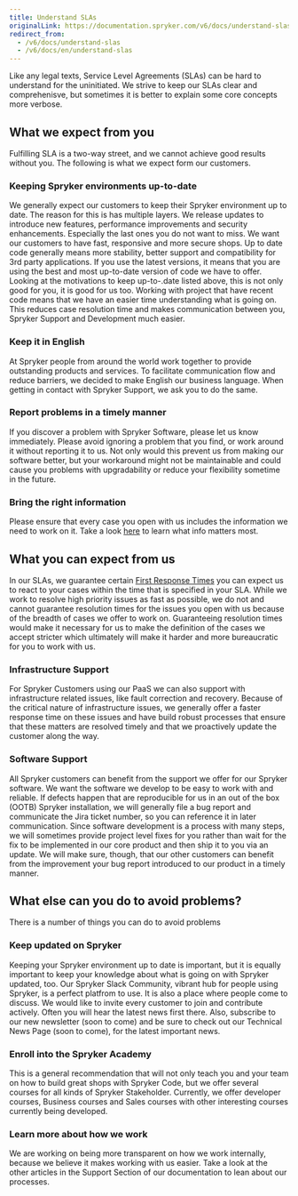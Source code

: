 ```yaml
---
title: Understand SLAs
originalLink: https://documentation.spryker.com/v6/docs/understand-slas
redirect_from:
  - /v6/docs/understand-slas
  - /v6/docs/en/understand-slas
---
```


Like any legal texts, Service Level Agreements (SLAs) can be hard to understand for the uninitiated. We strive to keep our SLAs clear and comprehenisve, but sometimes it is  better to explain some core concepts more verbose.

## What we expect from you
Fulfilling SLA is a two-way street, and we cannot achieve good results without you. The following is what we expect form our customers.

### Keeping Spryker environments up-to-date
We generally expect our customers to keep their Spryker environment up to date. The reason for this is has multiple layers.
We release updates to introduce new features, performance improvements and security enhancements. Especially the last ones you do not want to miss. We want our customers to have fast, responsive and more secure shops. 
Up to date code generally means more stability, better support and compatibility for 3rd party applications. If you use the latest versions, it means that you are using the best and most up-to-date version of code we have to offer. Looking at the motivations to keep up-to-.date listed above, this is not only good for you, it is good for us too. Working with project that have recent code means that we have an easier time understanding what is going on. This reduces case resolution time and makes communication between you, Spryker Support and Development much easier.

### Keep it in English
At Spryker people from around the world work together to provide outstanding products and services. To facilitate communication flow and reduce barriers, we decided to make English our business language. When getting in contact with Spryker Support, we ask you to do the same.

### Report problems in a timely manner
If you discover a problem with Spryker Software, please let us know immediately. Please avoid ignoring a problem that you find, or work around it without reporting it to us. Not only would this prevent us from making our software better, but your workaround might not be maintainable and could cause you problems with upgradability or reduce your flexibility sometime in the future.

### Bring the right information
Please ensure that every case you open with us includes the information we need to work on it. Take a look [here](/docs/scos/dev/intro-to-spryker/202009.0/support/how-to-get-the-most-out-of-spryker-support.html) to learn what info matters most.

## What you can expect from us
In our SLAs, we guarantee certain [First Response Times](https://documentation.spryker.com/docs/how-spryker-support-works-1#first-response-time)
you can expect us to react to your cases within the time that is specified in your SLA. While we work to resolve high priority issues as fast as possible, we do not and cannot guarantee resolution times for the issues you open with us because of the breadth of cases we offer to work on. Guaranteeing resolution times would make it necessary for us to make the definition of the cases we accept stricter which ultimately will make it harder and more bureaucratic for you to work with us. 

### Infrastructure Support
For Spryker Customers using our PaaS we can also support with infrastructure related issues, like fault correction and recovery. Because of the critical nature of infrastructure issues, we generally offer a faster response time on these issues and have build robust processes that ensure that these matters are resolved timely and that we proactively update the customer along the way.

### Software Support
All Spryker customers can benefit from the support we offer for our Spryker software. We want the software we develop to be easy to work with and reliable. If defects happen that are reproducible for us in an out of the box (OOTB) Spryker installation, we will generally file a bug report and communicate the Jira ticket number, so you can reference it in later communication. Since software development is a process with many steps, we will sometimes provide project level fixes for you rather than wait for the fix to be implemented in our core product and then ship it to you via an update. We will make sure, though, that our other customers can benefit from the improvement your bug report introduced to our product in a timely manner.

## What else can you do to avoid problems?
There is a number of things you can do to avoid problems

### Keep updated on Spryker
Keeping your Spryker environment up to date is important, but it is equally important to keep your knowledge about what is going on with Spryker updated, too.
Our Spryker Slack Community, vibrant hub for people using Spryker, is a perfect platfrom to use. It is also a place where people come to discuss. We would like to invite every customer to join and contribute actively. Often you will hear the latest news first there. Also, subscribe to our new newsletter (soon to come) and be sure to check out our Technical News Page (soon to come), for the latest important news.

### Enroll into the Spryker Academy
This is a general recommendation that will not only teach you and your team on how to build great shops with Spryker Code, but we offer several courses for all kinds of Spryker Stakeholder. Currently, we offer developer courses, Business courses and Sales courses with other interesting courses currently being developed.

### Learn more about how we work
We are working on being more transparent on how we work internally, because we believe it makes working with us easier. Take a look at the other articles in the Support Section of our documentation to lean about our processes.

